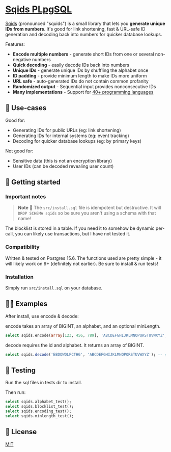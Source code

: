 # [Sqids PLpgSQL](https://sqids.org/plpgsql)

[Sqids](https://sqids.org/plpgsql) (pronounced "squids") is a small library that lets you **generate unique IDs from numbers**. It's good for link shortening, fast & URL-safe ID generation and decoding back into numbers for quicker database lookups.

Features:

- **Encode multiple numbers** - generate short IDs from one or several non-negative numbers
- **Quick decoding** - easily decode IDs back into numbers
- **Unique IDs** - generate unique IDs by shuffling the alphabet once
- **ID padding** - provide minimum length to make IDs more uniform
- **URL safe** - auto-generated IDs do not contain common profanity
- **Randomized output** - Sequential input provides nonconsecutive IDs
- **Many implementations** - Support for [40+ programming languages](https://sqids.org/)

## 🧰 Use-cases

Good for:

- Generating IDs for public URLs (eg: link shortening)
- Generating IDs for internal systems (eg: event tracking)
- Decoding for quicker database lookups (eg: by primary keys)

Not good for:

- Sensitive data (this is not an encryption library)
- User IDs (can be decoded revealing user count)

## 🚀 Getting started

### Important notes

> **Note**
> 🚧 The `src/install.sql` file is idempotent but destructive. It will `DROP SCHEMA sqids` so be sure you aren't using a schema with that name!

The blocklist is stored in a table. If you need it to somehow be dynamic per-call, you can likely use transactions, but I have not tested it.

### Compatibility

Written & tested on Postgres 15.6. The functions used are pretty simple - it will likely work on 9+ (definitely not earlier). Be sure to install & run tests!

### Installation

Simply run `src/install.sql` on your database.

## 👩‍💻 Examples

After install, use encode & decode:

encode takes an array of BIGINT, an alphabet, and an optional minLength.

```sql
select sqids.encode(array[123, 456, 789], 'ABCDEFGHIJKLMNOPQRSTUVWXYZ', 12); -- EBDQWDLPCTHG
```

decode requires the id and alphabet. It returns an array of BIGINT.

```sql
select sqids.decode('EBDQWDLPCTHG', 'ABCDEFGHIJKLMNOPQRSTUVWXYZ'); -- {123,456,789}
```

## 🧪 Testing

Run the sql files in tests dir to install.

Then run:

```sql
select sqids.alphabet_test();
select sqids.blocklist_test();
select sqids.encoding_test();
select sqids.minlength_test();
```

## 📝 License

[MIT](LICENSE)